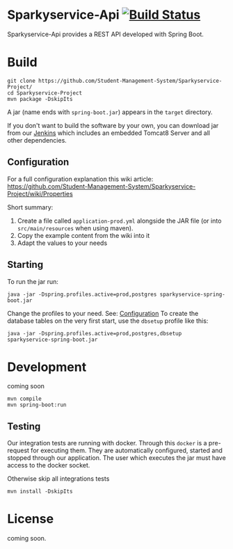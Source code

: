 # Sparkyservice-Api [![Build Status](https://jenkins-2.sse.uni-hildesheim.de/buildStatus/icon?job=Teaching_Sparkyservice-Project&style=flat-square)](https://jenkins-2.sse.uni-hildesheim.de/view/Teaching/job/Teaching_Sparkyservice-Project/)

Sparkyservice-Api provides a REST API developed with Spring Boot. 


# Build

	git clone https://github.com/Student-Management-System/Sparkyservice-Project/
	cd Sparkyservice-Project
	mvn package -DskipIts

A jar (name ends with `spring-boot.jar`) appears in the `target` directory.

If you don't want to build the software by your own, you can download jar from our [Jenkins](https://jenkins-2.sse.uni-hildesheim.de/view/Teaching/job/Teaching_Sparkyservice-Project) which includes an embedded Tomcat8 Server and all other dependencies.

## Configuration
For a full configuration explanation this wiki article: https://github.com/Student-Management-System/Sparkyservice-Project/wiki/Properties

Short summary:
1. Create a file called `application-prod.yml` alongside the JAR file (or into `src/main/resources` when using maven).
2. Copy the example content from the wiki into it
3. Adapt the values to your needs

## Starting

To run the jar run:

    java -jar -Dspring.profiles.active=prod,postgres sparkyservice-spring-boot.jar

Change the profiles to your need. See: [Configuration](https://github.com/Student-Management-System/Sparkyservice-Project/wiki/Properties)
To create the database tables on the very first start, use the `dbsetup` profile like this:

    java -jar -Dspring.profiles.active=prod,postgres,dbsetup sparkyservice-spring-boot.jar

# Development
coming soon

    mvn compile
    mvn spring-boot:run

## Testing
Our integration tests are running with docker. Through this `docker` is a pre-request for executing them. They are 
automatically configured, started and stopped through our application. The user which executes the jar must have access
to the docker socket. 

Otherwise skip all integrations tests

	mvn install -DskipIts


# License
coming soon.
